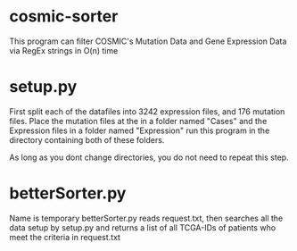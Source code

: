 # cosmic-sorter
This program can filter COSMIC's Mutation Data and Gene Expression Data via RegEx strings in O(n) time

# setup.py

First split each of the datafiles into 3242 expression files, and 176 mutation files. Place the mutation files at the in a folder named "Cases" and the Expression files in a folder named "Expression"  run this program in the directory containing both of these folders.

As long as you dont change directories, you do not need to repeat this step.

# betterSorter.py
Name is temporary
betterSorter.py reads request.txt, then searches all the data setup by setup.py and returns a list of all TCGA-IDs of patients who meet the criteria in request.txt


